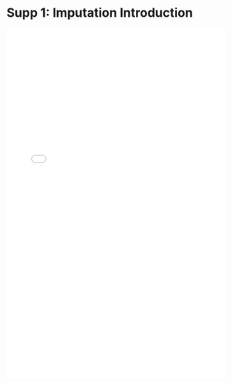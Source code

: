 # Supp 1: Imputation Introduction


<embed src="../supplementary/1_imputation_introduction.pdf" type="application/pdf" width="100%" height=800>

